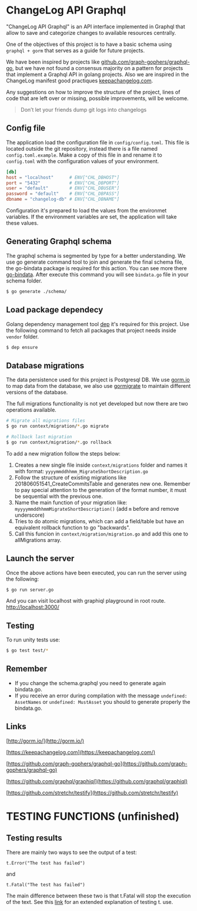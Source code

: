 # ChangeLog API Graphql
"ChangeLog API Graphql" is an API interface implemented in Graphql that allow to save and categorize changes to available resources centrally.

One of the objectives of this project is to have a basic schema using `graphql + gorm` that serves as a guide for future projects.

We have been inspired by projects like [github.com/graph-gophers/graphql-go](https://github.com/graph-gophers/graphql-go), but we have not found a consensus majority on a pattern for projects that implement a Graphql API in golang projects. Also we are inspired in the ChangeLog manifest good practiques [keepachangelog.com](https://keepachangelog.com/). 

Any suggestions on how to improve the structure of the project, lines of code that are left over or missing, possible improvements, will be welcome.    

>Don’t let your friends dump git logs into changelogs

## Config file
The application load the configuration file in `config/config.toml`. This file is located outside the git repository, instead there is a file named `config.toml.example`.
Make a copy of this file in and rename it to `config.toml` with the configuration values of your environment.

```toml
[db]
host = "localhost"      # ENV["CHL_DBHOST"]
port = "5432"           # ENV["CHL_DBPORT"]
user = "default"        # ENV["CHL_DBUSER"]
password = "default"    # ENV["CHL_DBPASS"]
dbname = "changelog-db" # ENV["CHL_DBNAME"]
```

Configuration it's prepared to load the values from the environmet variables. If the environment variables are set, the application will take these values.

## Generating Graphql schema
The graphql schema is segmented by type for a better understanding. We use go generate command tool to join and generate the final schema file, the go-bindata package is required for this action. You can see more there [go-bindata](https://github.com/jteeuwen/go-bindata). After execute this command you will see `bindata.go` file in your schema folder.

```bash
$ go generate ./schema/
```

## Load package dependecy
Golang dependency management tool [dep](https://github.com/golang/dep) it's required for this project. Use the following command to fetch all packages that project needs inside `vendor` folder.

```bash
$ dep ensure
```

## Database migrations
The data persistence used for this project is Postgresql DB. We use [gorm.io](http://gorm.io) to map data from the database, we also use [gormigrate](https://github.com/go-gormigrate/gormigrate) to maintain different versions of the database.

The full migrations functionality is not yet developed but now there are two operations available. 

```bash
# Migrate all migrations files
$ go run context/migration/*.go migrate

# Rollback last migration
$ go run context/migration/*.go rollback
```

To add a new migration follow the steps below:
1. Creates a new single file inside `context/migrations` folder and names it with format: `yyyymmddhhmm_MigrateShortDescription.go`
2. Follow the structure of existing migrations like 201806051541_CreateCommitsTable and generates new one. Remember to pay special attention to the generation of the format number, it must be sequential with the previous one.
3. Name the main function of your migration like: `myyyymmddhhmmMigrateShortDescription()` (add `m` before and remove underscore)
4. Tries to do atomic migrations, which can add a field/table but have an equivalent rollback function to go "backwards".
5. Call this funcion in `context/migration/migration.go` and add this one to allMigrations array.


## Launch the server
Once the above actions have been executed, you can run the server using the following:

```bash
$ go run server.go
```
And you can visit localhost with graphiql playground in root route. [http://localhost:3000/](http://localhost:3000/)

## Testing
To run unity tests use:

```bash
$ go test test/*
```

## Remember
- If you change the schema.graphql you need to generate again bindata.go.
- If you receive an error during compilation with the message `undefined: AssetNames` or `undefined: MustAsset` you should to generate properly the bindata.go.

## Links
[http://gorm.io/](http://gorm.io/)

[https://keepachangelog.com](https://keepachangelog.com/)

[https://github.com/graph-gophers/graphql-go](https://github.com/graph-gophers/graphql-go)

[https://github.com/graphql/graphiql](https://github.com/graphql/graphiql)

[https://github.com/stretchr/testify](https://github.com/stretchr/testify)



# TESTING FUNCTIONS (unfinished)

## Testing results
There are mainly two ways to see the output of a test:  
```
t.Error("The test has failed") 
```
and

```
t.Fatal("The test has failed")
```
The main difference between these two is that t.Fatal will stop the execution of the text. See this [link](https://blog.codeship.com/testing-in-go/) for an extended explanation of testing t. use.
